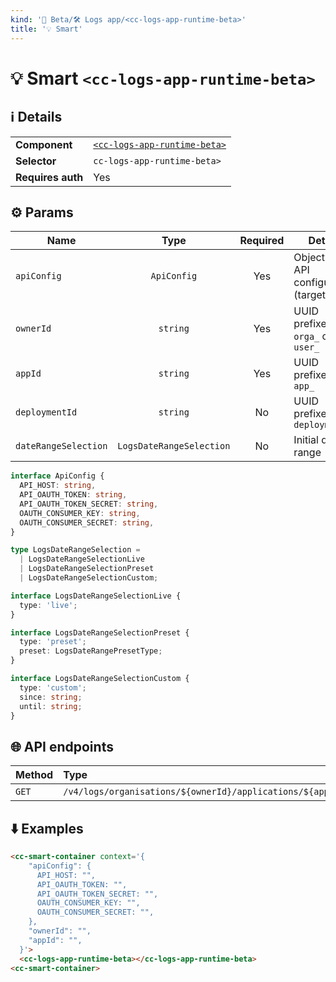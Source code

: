 ```yaml
---
kind: '🚧 Beta/🛠 Logs app/<cc-logs-app-runtime-beta>'
title: '💡 Smart'
---
```


# 💡 Smart `<cc-logs-app-runtime-beta>`

## ℹ️ Details

<table>
  <tr><td><strong>Component    </strong> <td><a href="https://www.clever-cloud.com/developers/doc/clever-components/?path=/docs/🚧-beta-🛠-logs-app-cc-logs-app-runtime-beta--docs"><code>&lt;cc-logs-app-runtime-beta&gt;</code></a>
  <tr><td><strong>Selector     </strong> <td><code>cc-logs-app-runtime-beta></code>
  <tr><td><strong>Requires auth</strong> <td>Yes
</table>

## ⚙️ Params

| Name                 |           Type           | Required | Details                                     | Default |
|----------------------|:------------------------:|:--------:|---------------------------------------------|---------|
| `apiConfig`          |       `ApiConfig`        |   Yes    | Object with API configuration (target host) |         |
| `ownerId`            |         `string`         |   Yes    | UUID prefixed with `orga_` or `user_`       |         |
| `appId`              |         `string`         |   Yes    | UUID prefixed with `app_`                   |         |
| `deploymentId`       |         `string`         |    No    | UUID prefixed with `deployment_`            |         |
| `dateRangeSelection` | `LogsDateRangeSelection` |    No    | Initial date range                          |         |

```ts
interface ApiConfig {
  API_HOST: string,
  API_OAUTH_TOKEN: string,
  API_OAUTH_TOKEN_SECRET: string,
  OAUTH_CONSUMER_KEY: string,
  OAUTH_CONSUMER_SECRET: string,
}

type LogsDateRangeSelection =
  | LogsDateRangeSelectionLive
  | LogsDateRangeSelectionPreset
  | LogsDateRangeSelectionCustom;

interface LogsDateRangeSelectionLive {
  type: 'live';
}

interface LogsDateRangeSelectionPreset {
  type: 'preset';
  preset: LogsDateRangePresetType;
}

interface LogsDateRangeSelectionCustom {
  type: 'custom';
  since: string;
  until: string;
}
```

## 🌐 API endpoints

| Method | Type                                                           | Cache?  |
|--------|:---------------------------------------------------------------|:--------|
| `GET`  | `/v4/logs/organisations/${ownerId}/applications/${appId}/logs` | Default |

## ⬇️️ Examples

```html
<cc-smart-container context='{
    "apiConfig": {
      API_HOST: "",
      API_OAUTH_TOKEN: "",
      API_OAUTH_TOKEN_SECRET: "",
      OAUTH_CONSUMER_KEY: "",
      OAUTH_CONSUMER_SECRET: "",
    },
    "ownerId": "",
    "appId": "",
  }'>
  <cc-logs-app-runtime-beta></cc-logs-app-runtime-beta>
<cc-smart-container>
```
